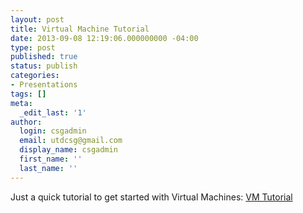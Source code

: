 ```yaml
---
layout: post
title: Virtual Machine Tutorial
date: 2013-09-08 12:19:06.000000000 -04:00
type: post
published: true
status: publish
categories:
- Presentations
tags: []
meta:
  _edit_last: '1'
author:
  login: csgadmin
  email: utdcsg@gmail.com
  display_name: csgadmin
  first_name: ''
  last_name: ''
---
```


Just a quick tutorial to get started with Virtual Machines: [VM Tutorial](https://csg.utdallas.edu/wp-content/uploads/2013/09/VMTutorial.txt "VM Tutorial")
